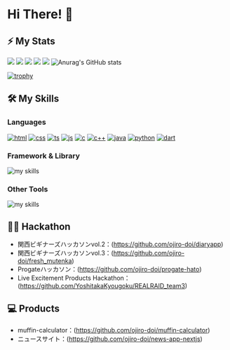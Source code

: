 # Hi There! 👋

## ⚡ My Stats

![](http://github-profile-summary-cards.vercel.app/api/cards/profile-details?username=ojiro-doi&&theme=onedark)
![](http://github-profile-summary-cards.vercel.app/api/cards/repos-per-language?username=ojiro-doi&&theme=onedark)
![](http://github-profile-summary-cards.vercel.app/api/cards/most-commit-language?username=ojiro-doi&&theme=onedark)
![](http://github-profile-summary-cards.vercel.app/api/cards/stats?username=ojiro-doi&&theme=onedark)
![](http://github-profile-summary-cards.vercel.app/api/cards/productive-time?username=ojiro-doi&&theme=onedark&utcOffset=9)
![Anurag's GitHub stats](https://github-readme-stats.vercel.app/api?username=ojiro-doi&count_private=true&show_icons=true&bg_color=000000&hide_border=true&title_color=7fff00&icon_color=238636&text_color=ffffff)

[![trophy](https://github-profile-trophy.vercel.app/?username=ojiro-doi&theme=onedark&column=8)](https://github.com/ryo-ma/github-profile-trophy)

<!-- ### Contributions
![]() -->



## 🛠️ My Skills 


### Languages
[![html](https://skillicons.dev/icons?theme=dark&i=html)](https://skillicons.dev/icons?theme=dark&i=html)
[![css](https://skillicons.dev/icons?theme=dark&i=css)](https://skillicons.dev/icons?theme=dark&i=css)
[![ts](https://skillicons.dev/icons?theme=dark&i=ts)](https://skillicons.dev/icons?theme=dark&i=ts)
[![js](https://skillicons.dev/icons?theme=dark&i=js)](https://skillicons.dev/icons?theme=dark&i=js)
[![c](https://skillicons.dev/icons?theme=dark&i=c)](https://skillicons.dev/icons?theme=dark&i=c)
[![c++](https://skillicons.dev/icons?theme=dark&i=cpp)](https://skillicons.dev/icons?theme=dark&i=cpp)
[![java](https://skillicons.dev/icons?theme=dark&i=java)](https://skillicons.dev/icons?theme=dark&i=java)
[![python](https://skillicons.dev/icons?theme=dark&i=python)](https://skillicons.dev/icons?theme=dark&i=python)
[![dart](https://skillicons.dev/icons?theme=dark&i=dart)](https://skillicons.dev/icons?theme=dark&i=dart)


### Framework & Library
<img alt="my skills" src="https://skillicons.dev/icons?theme=dark&perline=8&i=tailwindcss,react,nextjs,flask,flutter" />


### Other Tools
<img alt="my skills" src="https://skillicons.dev/icons?theme=dark&perline=&i=figma,notion,git,github,docker,jest,cypress,vercel" />


## 🏃‍♀️ Hackathon
- 関西ビギナーズハッカソンvol.2：(https://github.com/ojiro-doi/diaryapp)
- 関西ビギナーズハッカソンvol.3：(https://github.com/ojiro-doi/fresh_mutenka)
- Progateハッカソン：(https://github.com/ojiro-doi/progate-hato)
- Live Excitement Products Hackathon：(https://github.com/YoshitakaKyougoku/REALRAID_team3)

## 💻 Products
- muffin-calculator：(https://github.com/ojiro-doi/muffin-calculator)
- ニュースサイト：(https://github.com/ojiro-doi/news-app-nextjs)